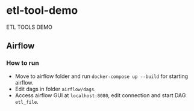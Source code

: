 # etl-tool-demo
ETL TOOLS DEMO

## Airflow

### How to run

* Move to airflow folder and run ```docker-compose up --build``` for starting airflow.
* Edit dags in folder ```airflow/dags```.
* Access airflow GUI at ```localhost:8080```, edit connection and start DAG `etl_file`.
